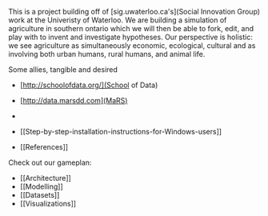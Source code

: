 This is a project building off of [sig.uwaterloo.ca's](Social Innovation Group) work at the Univeristy of Waterloo. We are building a simulation of agriculture in southern ontario which we will then be able to fork, edit, and play with to invent and investigate hypotheses. Our perspective is holistic: we see agriculture as simultaneously economic, ecological, cultural and as involving both urban humans, rural humans, and animal life.

Some allies, tangible and desired
* [http://schoolofdata.org/](School of Data)
* [http://data.marsdd.com](MaRS)
* 


* [[Step-by-step-installation-instructions-for-Windows-users]]
* [[References]]


Check out our gameplan:
* [[Architecture]]
* [[Modelling]]
* [[Datasets]]
* [[Visualizations]]